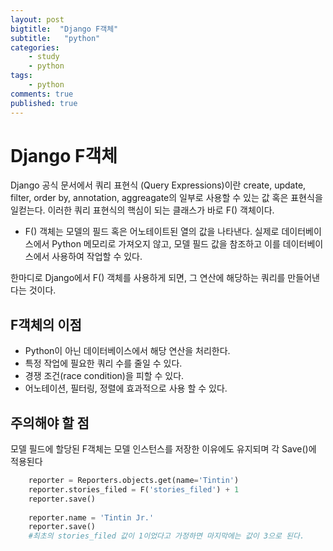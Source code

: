 ```yaml
---
layout: post
bigtitle:  "Django F객체"
subtitle:   "python"
categories:
    - study
    - python
tags:
    - python
comments: true
published: true
---
```

# Django F객체

Django 공식 문서에서 쿼리 표현식 (Query Expressions)이란 create, update, filter, order by, annotation, aggreagate의 일부로 사용할 수 있는 값 혹은 표현식을 일컫는다. 이러한 쿼리 표현식의 핵심이 되는 클래스가 바로 F() 객체이다.
- F() 객체는 모델의 필드 혹은 어노테이트된 열의 값을 나타낸다. 실제로 데이터베이스에서 Python 메모리로 가져오지 않고, 모델 필드 값을 참조하고 이를 데이터베이스에서 사용하여 작업할 수 있다.

한마디로 Django에서 F() 객체를 사용하게 되면, 그 연산에 해당하는 쿼리를 만들어낸다는 것이다.

## F객체의 이점

- Python이 아닌 데이터베이스에서 해당 연산을 처리한다.
- 특정 작업에 필요한 쿼리 수를 줄일 수 있다.
- 경쟁 조건(race condition)을 피할 수 있다.
- 어노테이션, 필터링, 정렬에 효과적으로 사용 할 수 있다.

## 주의해야 할 점
모델 필드에 할당된 F객체는 모델 인스턴스를 저장한 이유에도 유지되며 각 Save()에 적용된다
```python
    reporter = Reporters.objects.get(name='Tintin')
    reporter.stories_filed = F('stories_filed') + 1
    reporter.save()
    
    reporter.name = 'Tintin Jr.'
    reporter.save()
    #최초의 stories_filed 값이 1이었다고 가정하면 마지막에는 값이 3으로 된다.
```

